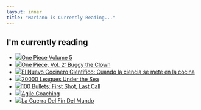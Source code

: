 ```yaml
---
layout: inner
title: "Mariano is Currently Reading..."
---
```

## I'm currently reading

<ul class='books'>
<li><img src='http://i2.listal.com/image/products/50/1591166152/books/1591166152.jpg'/><a href='http://www.listal.com/book/one-piece-vol-5-whom-eiichiro-oda'>One Piece Volume 5</a></li>
<li><img src='http://i2.listal.com/image/productsus/50/159116057X/books/159116057X.jpg'/><a href='http://www.listal.com/book/one-piece-volume-2-buggy-eiichiro-oda'>One Piece, Vol. 2: Buggy the Clown</a></li>
<li><img src='http://i2.listal.com/image/3370567/50full.jpg'/><a href='http://www.listal.com/book/3473479'>El Nuevo Cocinero Científico: Cuando la ciencia se mete en la cocina</a></li>
<li><img src='http://i2.listal.com/image/3486682/50full.jpg'/><a href='http://www.listal.com/book/20000-leagues-under-sea-jules-verne-1259323'>20000 Leagues Under the Sea</a></li>
<li><img src='http://i2.listal.com/image/3107180/50full.jpg'/><a href='http://www.listal.com/book/100-bullets-first-shot-last-brian-azzarello'>100 Bullets: First Shot, Last Call</a></li>
<li><img src='http://i2.listal.com/image/products/50/1934356433/books/1934356433.jpg'/><a href='http://www.listal.com/book/agile-coaching'>Agile Coaching</a></li>
<li><img src='http://i2.listal.com/image/productsus/50/842048413X/books/842048413X.jpg'/><a href='http://www.listal.com/book/guerra-del-fin-del-mundo-mario-vargas-llosa'>La Guerra Del Fin Del Mundo</a></li>
</ul>
